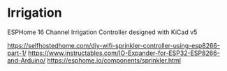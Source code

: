 # Irrigation

ESPHome 16 Channel Irrigation Controller designed with KiCad v5

https://selfhostedhome.com/diy-wifi-sprinkler-controller-using-esp8266-part-1/
https://www.instructables.com/IO-Expander-for-ESP32-ESP8266-and-Arduino/
https://esphome.io/components/sprinkler.html

